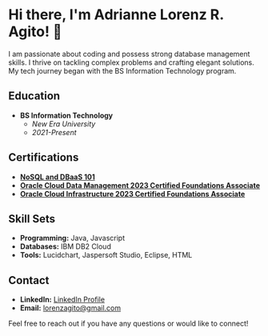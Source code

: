 # Hi there, I'm Adrianne Lorenz R. Agito! 👋

I am passionate about coding and possess strong database management skills. I thrive on tackling complex problems and crafting elegant solutions. My tech journey began with the BS Information Technology program.

## Education

- **BS Information Technology**
  - *New Era University*
  - *2021-Present*

## Certifications

- [**NoSQL and DBaaS 101**](https://courses.cognitiveclass.ai/certificates/37997a08de074e42b4274de4d5619a3d)
- [**Oracle Cloud Data Management 2023 Certified Foundations Associate**](https://catalog-education.oracle.com/pls/certview/sharebadge?id=053D363C54281CF9C1AD8B001E08CBBD0B6317252E748ACEF08211B27D23C914)
- [**Oracle Cloud Infrastructure 2023 Certified Foundations Associate**](https://catalog-education.oracle.com/pls/certview/sharebadge?id=F9A65F8EE15096B1BC6D9C08C3FF3801A7CDE610382A6A3A1989AE143B22E8BB)

## Skill Sets

- **Programming:** Java, Javascript
- **Databases:** IBM DB2 Cloud
- **Tools:** Lucidchart, Jaspersoft Studio, Eclipse, HTML

## Contact

- **LinkedIn:** [LinkedIn Profile](LinkedIn_Link)
- **Email:** lorenzagito@gmail.com

Feel free to reach out if you have any questions or would like to connect!

